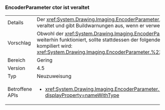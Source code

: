 ### <a name="encoderparameter-ctor-is-obsolete"></a>EncoderParameter ctor ist veraltet

|   |   |
|---|---|
|Details|Der <xref:System.Drawing.Imaging.EncoderParameter.%23ctor(System.Drawing.Imaging.Encoder,System.Int32,System.Int32,System.Int32,System.Int32)>-Konstruktor ist jetzt veraltet und gibt Buildwarnungen aus, wenn er verwendet wird.|
|Vorschlag|Obwohl der <xref:System.Drawing.Imaging.EncoderParameter.%23ctor(System.Drawing.Imaging.Encoder,System.Int32,System.Int32,System.Int32,System.Int32)>-Konstruktor weiterhin funktioniert, sollte stattdessen der folgende Konstruktor verwendet werden, um die veraltete Buildwarnung zu vermeiden, wenn Code mit .NET 4.5-Tools erneut kompiliert wird: <xref:System.Drawing.Imaging.EncoderParameter.%23ctor(System.Drawing.Imaging.Encoder,System.Int32,System.Drawing.Imaging.EncoderParameterValueType,System.IntPtr)>.|
|Bereich|Gering|
|Version|4.5|
|Typ|Neuzuweisung|
|Betroffene APIs|<ul><li><xref:System.Drawing.Imaging.EncoderParameter.%23ctor(System.Drawing.Imaging.Encoder,System.Int32,System.Int32,System.Int32,System.Int32)?displayProperty=nameWithType></li></ul>|

